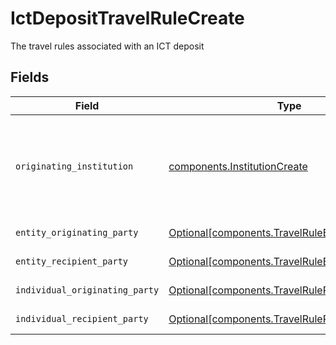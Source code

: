 # IctDepositTravelRuleCreate

The travel rules associated with an ICT deposit


## Fields

| Field                                                                                                      | Type                                                                                                       | Required                                                                                                   | Description                                                                                                |
| ---------------------------------------------------------------------------------------------------------- | ---------------------------------------------------------------------------------------------------------- | ---------------------------------------------------------------------------------------------------------- | ---------------------------------------------------------------------------------------------------------- |
| `originating_institution`                                                                                  | [components.InstitutionCreate](../../models/components/institutioncreate.md)                               | :heavy_check_mark:                                                                                         | Institution representing originator or recipient of funds from an Instant Cash Transfer                    |
| `entity_originating_party`                                                                                 | [Optional[components.TravelRuleEntityPartyCreate]](../../models/components/travelruleentitypartycreate.md) | :heavy_minus_sign:                                                                                         | Travel rule entity party                                                                                   |
| `entity_recipient_party`                                                                                   | [Optional[components.TravelRuleEntityPartyCreate]](../../models/components/travelruleentitypartycreate.md) | :heavy_minus_sign:                                                                                         | Travel rule entity party                                                                                   |
| `individual_originating_party`                                                                             | [Optional[components.TravelRulePartyCreate]](../../models/components/travelrulepartycreate.md)             | :heavy_minus_sign:                                                                                         | Travel rule party                                                                                          |
| `individual_recipient_party`                                                                               | [Optional[components.TravelRulePartyCreate]](../../models/components/travelrulepartycreate.md)             | :heavy_minus_sign:                                                                                         | Travel rule party                                                                                          |